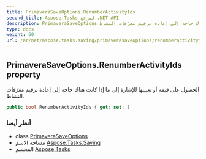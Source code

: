 ```yaml
---
title: PrimaveraSaveOptions.RenumberActivityIds
second_title: Aspose.Tasks لمرجع .NET API
description: PrimaveraSaveOptions ملكية. الحصول على قيمة أو تعيينها للإشارة إلى ما إذا كانت هناك حاجة إلى إعادة ترقيم معرّفات النشاط.
type: docs
weight: 50
url: /ar/net/aspose.tasks.saving/primaverasaveoptions/renumberactivityids/
---
```

## PrimaveraSaveOptions.RenumberActivityIds property

الحصول على قيمة أو تعيينها للإشارة إلى ما إذا كانت هناك حاجة إلى إعادة ترقيم معرّفات النشاط.

```csharp
public bool RenumberActivityIds { get; set; }
```

### أنظر أيضا

* class [PrimaveraSaveOptions](../)
* مساحة الاسم [Aspose.Tasks.Saving](../../primaverasaveoptions/)
* المجسم [Aspose.Tasks](../../../)


